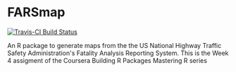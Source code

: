 # FARSmap

[![Travis-CI Build Status](https://travis-ci.org/rparrish/FARSmap.svg?branch=master)](https://travis-ci.org/rparrish/FARSmap)

An R package to generate maps from the the US National Highway Traffic Safety Administration's Fatality Analysis Reporting System. This is the Week 4 assigment of the Coursera Building R Packages  Mastering R series

